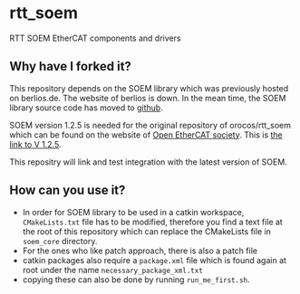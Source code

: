 # rtt_soem
RTT SOEM EtherCAT components and drivers

## Why have I forked it?
This repository depends on the SOEM library which was previously hosted on berlios.de.
The website of berlios is down. In the mean time, the SOEM library source code has moved to [github](https://github.com/OpenEtherCATsociety/SOEM).

SOEM version 1.2.5 is needed for the original repository of orocos/rtt_soem which can be found on the website of [Open EtherCAT society](https://github.com/OpenEtherCATsociety). This is [the link to V 1.2.5](http://openethercatsociety.github.io/dl/rel/SOEM1.2.5.tar.bz2).

This repositry will link and test integration with the latest version of SOEM.

## How can you use it?
- In order for SOEM library to be used in a catkin workspace, `CMakeLists.txt` file has to be modified, therefore you find a text file at the root of this repository which can replace the CMakeLists file in `soem_core` directory.
- For the ones who like patch approach, there is also a patch file
- catkin packages also require a `package.xml` file which is found again at root under the name `necessary_package_xml.txt`
- copying these can also be done by running `run_me_first.sh`.